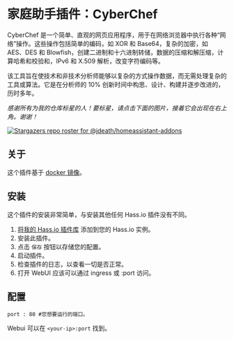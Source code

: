 # 家庭助手插件：CyberChef

CyberChef 是一个简单、直观的网页应用程序，用于在网络浏览器中执行各种“网络”操作。这些操作包括简单的编码，如 XOR 和 Base64，复杂的加密，如 AES、DES 和 Blowfish，创建二进制和十六进制转储，数据的压缩和解压缩，计算哈希和校验和，IPv6 和 X.509 解析，改变字符编码等。

该工具旨在使技术和非技术分析师能够以复杂的方式操作数据，而无需处理复杂的工具或算法。它是在分析师的 10% 创新时间中构思、设计、构建并逐步改进的，历时多年。

_感谢所有为我的仓库标星的人！要标星，请点击下面的图片，接着它会出现在右上角。谢谢！_

[![Stargazers repo roster for @jdeath/homeassistant-addons](https://reporoster.com/stars/jdeath/homeassistant-addons)](https://github.com/jdeath/homeassistant-addons/stargazers)

## 关于

这个插件基于 [docker 镜像](https://github.com/gchq/CyberChef)。

## 安装

这个插件的安装非常简单，与安装其他任何 Hass.io 插件没有不同。

1. [将我的 Hass.io 插件库][repository] 添加到您的 Hass.io 实例。
1. 安装此插件。
1. 点击 `保存` 按钮以存储您的配置。
1. 启动插件。
1. 检查插件的日志，以查看一切是否正常。
1. 打开 WebUI 应该可以通过 ingress 或 <your-ip>:port 访问。

## 配置

```
port : 80 #您想要运行的端口。
```

Webui 可以在 `<your-ip>:port` 找到。

[repository]: https://github.com/jdeath/homeassistant-addons